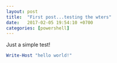 ```yaml
---
layout: post
title:  "First post...testing the wters"
date:   2017-02-05 19:54:10 +0700
categories: [powershell]
---
```


Just a simple test!

```powershell
Write-Host "hello world!"
```